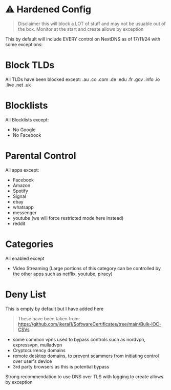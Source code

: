 # ⚠️ Hardened Config
> Disclaimer this will block a LOT of stuff and may not be usuable out of the box. Monitor at the start and create allows by exception

This by default will include EVERY control on NextDNS as of 17/11/24 with some exceptions:  

# Block TLDs

All TLDs have been blocked except:
.au
.co
.com
.de
.edu
.fr
.gov
.info
.io
.live
.net
.uk

# Blocklists

All Blocklists except:

- No Google
- No Facebook

# Parental Control

All apps except:
- Facebook
- Amazon
- Spotify
- Signal
- ebay
- whatsapp
- messenger
- youtube (we will force restricted mode here instead)
- reddit


# Categories

All enabled except
- Video Streaming (Large portions of this category can be controlled by the other apps such as netflix, youtube, piracy)


# Deny List
This is empty by default but I have added here
> These have been taken from: https://github.com/jkerai1/SoftwareCertificates/tree/main/Bulk-IOC-CSVs
- some common vpns used to bypass controls such as nordvpn, expressvpn, mulladvpn
- Cryptocurrency domains
- remote desktop domains, to prevent scammers from initiating control over user's device
- 3rd party browsers as this is potential bypass  

Strong recommendation to use DNS over TLS with logging to create allows by exception

